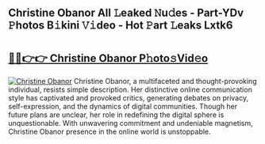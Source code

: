 ## Christine Obanor All 𝙻eaked 𝙽u𝚍es - Part-YDv 𝙿hotos B𝚒kini 𝚅𝚒deo - Hot 𝙿art 𝙻eaks Lxtk6

# <h2><a href="http://ld0j0h6.urlbe.top/?page=Christine+Obanor">🔗🔗👉👉 Christine Obanor P𝚑oto𝚜Vid𝚎o</a></h2>

[![Christine Obanor](https://i.imgur.com/eBuTRDB.gif)](http://ld0j0h6.urlbe.top/?page=Christine+Obanor)
Christine Obanor, a multifaceted and thought-provoking individual, resists simple description. Her distinctive online communication style has captivated and provoked critics, generating debates on privacy, self-expression, and the dynamics of digital communities. Though her future plans are unclear, her role in redefining the digital sphere is unquestionable. With unwavering commitment and undeniable magnetism, Christine Obanor presence in the online world is unstoppable.

